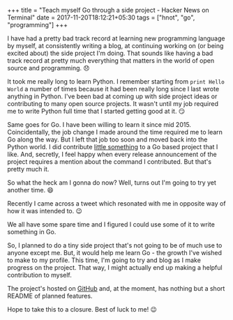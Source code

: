 +++
title = "Teach myself Go through a side project - Hacker News on Terminal"
date = 2017-11-20T18:12:21+05:30
tags = ["hnot", "go", "programming"]
+++

I have had a pretty bad track record at learning new programming language by
myself, at consistently writing a blog, at continuing working on (or being
excited about) the side project I'm doing. That sounds like having a bad track
record at pretty much everything that matters in the world of open source and
programming. :disappointed:

It took me really long to learn Python. I remember starting from `print Hello
World` a number of times because it had been really long since I last wrote
anything in Python. I've been bad at coming up with side project ideas or
contributing to many open source projects. It wasn't until my job required me
to write Python full time that I started getting good at it. :smirk:

Same goes for Go. I have been willing to learn it since mid 2015.
Coincidentally, the job change I made around the time required me to learn Go
along the way. But I left that job too soon and moved back into the Python
world. I did contribute [little
something](https://github.com/minishift/minishift/pull/813) to a Go based
project that I like. And, secretly, I feel happy when every release
announcement of the project requires a mention about the command I contributed.
But that's pretty much it.

So what the heck am I gonna do now? Well, turns out I'm going to try yet
another time. :smile:

Recently I came across a tweet which resonated with me in opposite way of
how it was intended to. :wink:

<!-- {{< tweet user="alicegoldfuss" id="931316839761580032" >}} -->

We all have some spare time and I figured I could use some of it to write
something in Go.

So, I planned to do a tiny side project that's not going to be of much use to
anyone except me. But, it would help me learn Go - the growth I've wished to
make to my profile. This time, I'm going to try and blog as I make progress on
the project. That way, I might actually end up making a helpful contribution to
myself.

The project's hosted on [GitHub](https://github.com/dharmit/hnot) and, at the
moment, has nothing but a short README of planned features.

Hope to take this to a closure. Best of luck to me! :wink:
